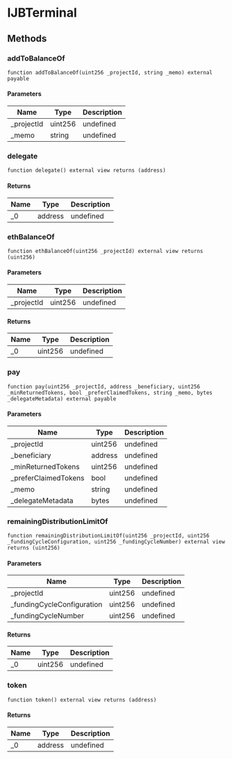 # IJBTerminal









## Methods

### addToBalanceOf

```solidity
function addToBalanceOf(uint256 _projectId, string _memo) external payable
```





#### Parameters

| Name | Type | Description |
|---|---|---|
| _projectId | uint256 | undefined
| _memo | string | undefined

### delegate

```solidity
function delegate() external view returns (address)
```






#### Returns

| Name | Type | Description |
|---|---|---|
| _0 | address | undefined

### ethBalanceOf

```solidity
function ethBalanceOf(uint256 _projectId) external view returns (uint256)
```





#### Parameters

| Name | Type | Description |
|---|---|---|
| _projectId | uint256 | undefined

#### Returns

| Name | Type | Description |
|---|---|---|
| _0 | uint256 | undefined

### pay

```solidity
function pay(uint256 _projectId, address _beneficiary, uint256 _minReturnedTokens, bool _preferClaimedTokens, string _memo, bytes _delegateMetadata) external payable
```





#### Parameters

| Name | Type | Description |
|---|---|---|
| _projectId | uint256 | undefined
| _beneficiary | address | undefined
| _minReturnedTokens | uint256 | undefined
| _preferClaimedTokens | bool | undefined
| _memo | string | undefined
| _delegateMetadata | bytes | undefined

### remainingDistributionLimitOf

```solidity
function remainingDistributionLimitOf(uint256 _projectId, uint256 _fundingCycleConfiguration, uint256 _fundingCycleNumber) external view returns (uint256)
```





#### Parameters

| Name | Type | Description |
|---|---|---|
| _projectId | uint256 | undefined
| _fundingCycleConfiguration | uint256 | undefined
| _fundingCycleNumber | uint256 | undefined

#### Returns

| Name | Type | Description |
|---|---|---|
| _0 | uint256 | undefined

### token

```solidity
function token() external view returns (address)
```






#### Returns

| Name | Type | Description |
|---|---|---|
| _0 | address | undefined




